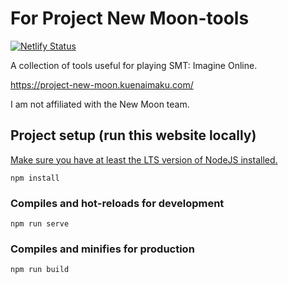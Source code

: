 # For Project New Moon-tools
[![Netlify Status](https://api.netlify.com/api/v1/badges/88cc3291-6ab6-4411-94b9-172ac2a9baaa/deploy-status)](https://app.netlify.com/sites/smt-apple-calculator/deploys)

A collection of tools useful for playing SMT: Imagine Online.

https://project-new-moon.kuenaimaku.com/

I am not affiliated with the New Moon team.

## Project setup (run this website locally)

[Make sure you have at least the LTS version of NodeJS installed.](https://nodejs.org/en/)

```
npm install
```

### Compiles and hot-reloads for development
```
npm run serve
```

### Compiles and minifies for production
```
npm run build
```
